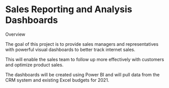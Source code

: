 # Sales Reporting and Analysis Dashboards

Overview

The goal of this project is to provide sales managers and representatives with powerful visual dashboards to better track internet sales.

This will enable the sales team to follow up more effectively with customers and optimize product sales. 

The dashboards will be created using Power BI and will pull data from the CRM system and existing Excel budgets for 2021.
